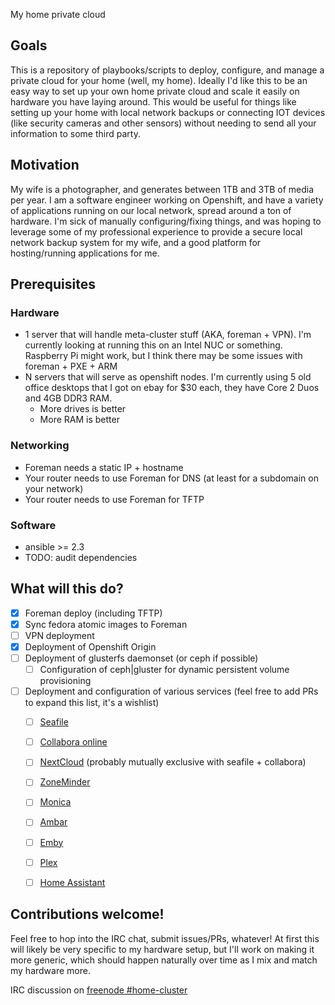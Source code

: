 My home private cloud

## Goals
This is a repository of playbooks/scripts to deploy, configure, and manage a private cloud for your home (well, my home). Ideally I'd like this to be an easy way to set up your own home private cloud and scale it easily on hardware you have laying around. This would be useful for things like setting up your home with local network backups or connecting IOT devices (like security cameras and other sensors) without needing to send all your information to some third party.

## Motivation
My wife is a photographer, and generates between 1TB and 3TB of media per year. I am a software engineer working on Openshift, and have a variety of applications running on our local network, spread around a ton of hardware. I'm sick of manually configuring/fixing things, and was hoping to leverage some of my professional experience to provide a secure local network backup system for my wife, and a good platform for hosting/running applications for me.

## Prerequisites
### Hardware
- 1 server that will handle meta-cluster stuff (AKA, foreman + VPN). I'm currently looking at running this on an Intel NUC or something. Raspberry Pi might work, but I think there may be some issues with foreman + PXE + ARM
- N servers that will serve as openshift nodes. I'm currently using 5 old office desktops that I got on ebay for $30 each, they have Core 2 Duos and 4GB DDR3 RAM.
  - More drives is better
  - More RAM is better
  
### Networking
- Foreman needs a static IP + hostname
- Your router needs to use Foreman for DNS (at least for a subdomain on your network)
- Your router needs to use Foreman for TFTP

### Software
- ansible >= 2.3
- TODO: audit dependencies

## What will this do?
- [x] Foreman deploy (including TFTP)
- [x] Sync fedora atomic images to Foreman
- [ ] VPN deployment
- [x] Deployment of Openshift Origin
- [ ] Deployment of glusterfs daemonset (or ceph if possible)
  - [ ] Configuration of ceph|gluster for dynamic persistent volume provisioning 
- [ ] Deployment and configuration of various services (feel free to add PRs to expand this list, it's a wishlist)
  - [ ] [Seafile](https://www.seafile.com/en/home/)
  - [ ] [Collabora online](https://www.collaboraoffice.com/)
  - [ ] [NextCloud](https://nextcloud.com/) (probably mutually exclusive with seafile + collabora)
  - [ ] [ZoneMinder](https://zoneminder.com/)
  - [ ] [Monica](https://monicahq.com/)
  - [ ] [Ambar](https://ambar.cloud/)
  - [ ] [Emby](https://emby.media/)
  - [ ] [Plex](https://www.plex.tv/)
  - [ ] [Home Assistant](https://home-assistant.io/)
  
  
## Contributions welcome!

Feel free to hop into the IRC chat, submit issues/PRs, whatever! At first this will likely be very specific to my hardware setup, but I'll work on making it more generic, which should happen naturally over time as I mix and match my hardware more. 
  
IRC discussion on [freenode #home-cluster](https://kiwiirc.com/client/irc.freenode.net/#home-cluster)
